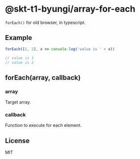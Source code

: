 # @skt-t1-byungi/array-for-each
`forEach()` for old browser, in typescript.

## Example
```js
forEach([1, 2], x => console.log('value is ' + x))

// value is 1
// value is 2
```

## forEach(array, callback)
### array
Target array.

### callback
Function to execute for each element.

## License
MIT